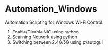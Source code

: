 # Automation_Windows

Automation Scripting for Windows Wi-Fi Control.

1) Enable/Disable NIC using python
2) Scanning Network using python
3) Switching between 2.4G/5G using pyautogui
